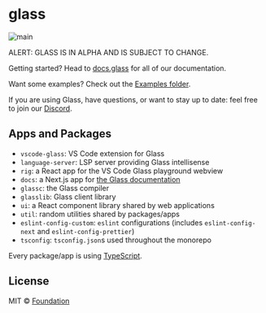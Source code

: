 # glass

![main](https://github.com/foundation-ui/glass/actions/workflows/main.yml/badge.svg)

ALERT: GLASS IS IN ALPHA AND IS SUBJECT TO CHANGE.

Getting started? Head to [docs.glass](https://docs.glass) for all of our documentation.

Want some examples? Check out the [Examples folder](https://github.com/foundation-ui/glass/tree/main/apps/demo/examples).

If you are using Glass, have questions, or want to stay up to date: feel free to join our [Discord](https://discord.gg/Bq67MZF3uT).

## Apps and Packages

- `vscode-glass`: VS Code extension for Glass
- `language-server`: LSP server providing Glass intellisense
- `rig`: a React app for the VS Code Glass playground webview
- `docs`: a Next.js app for [the Glass documentation](https://docs.glass/)
- `glassc`: the Glass compiler
- `glasslib`: Glass client library
- `ui`: a React component library shared by web applications
- `util`: random utilities shared by packages/apps
- `eslint-config-custom`: `eslint` configurations (includes `eslint-config-next` and `eslint-config-prettier`)
- `tsconfig`: `tsconfig.json`s used throughout the monorepo

Every package/app is using [TypeScript](https://www.typescriptlang.org/).

## License

MIT © [Foundation](https://foundation-ui.com)
